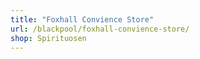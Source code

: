 ```yaml
---
title: "Foxhall Convience Store"
url: /blackpool/foxhall-convience-store/
shop: Spirituosen
---
```

